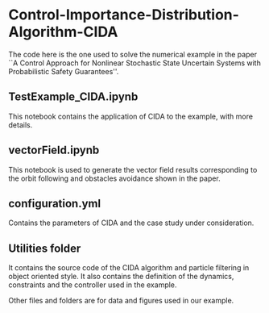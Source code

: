 # Control-Importance-Distribution-Algorithm-CIDA
The code here is the one used to solve the numerical example in the paper ``A Control Approach for Nonlinear Stochastic State Uncertain Systems with Probabilistic Safety Guarantees''. 
## TestExample_CIDA.ipynb
This notebook contains the application of CIDA to the example, with more details.
## vectorField.ipynb
This notebook is used to generate the vector field results corresponding to the orbit following and obstacles avoidance shown in the paper.
## configuration.yml
Contains the parameters of CIDA and the case study under consideration.
## Utilities folder
It contains the source code of the CIDA algorithm and particle filtering in object oriented style. It also contains the definition of the dynamics, constraints and the controller used in the example.

Other files and folders are for data and figures used in our example.
